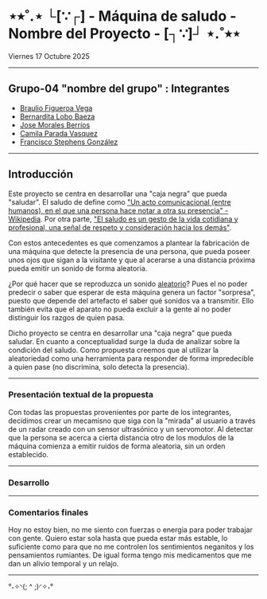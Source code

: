 # ⋆⭒˚.⋆ └[∵┌] - Máquina de saludo - Nombre del Proyecto - [┐∵]┘ ⋆.˚⭒⋆

Viernes 17 Octubre 2025

***

## Grupo-04 "nombre del grupo" : Integrantes

- [Braulio Figueroa Vega](https://github.com/brauliofigueroa2001)
- [Bernardita Lobo Baeza](https://github.com/Bernardita-lobo)
- [Jose Morales Berríos](https://github.com/jotamorales-romulus)
- [Camila Parada Vasquez](https://github.com/Camila-Parada)
- [Francisco Stephens González](https://github.com/FranUDP)

***

## Introducción

Este proyecto se centra en desarrollar una "caja negra" que pueda "saludar".
El saludo de define como ["Un acto comunicacional (entre humanos), en el que una persona hace notar a otra su presencia" - Wikipedia](https://es.wikipedia.org/wiki/Saludo). Por otra parte, ["El saludo es un gesto de la vida cotidiana y profesional, una señal de respeto y consideración hacia los demás"](https://123emprende.com/blog/la-importancia-de-saludar-correctamente/).

Con estos antecedentes es que comenzamos a plantear la fabricación de una máquina que detecte la presencia de una persona, que pueda poseer unos ojos que sigan a la visitante y que al acerarse a una distancia próxima pueda emitir un sonido de forma aleatoria.

¿Por qué hacer que se reproduzca un sonido [aleatorio](https://es.wikipedia.org/wiki/Azar#:~:text=El%20azar%20es%20una%20casualidad,Azar%20en%20matem%C3%A1ticas)?
Pues el no poder predecir o saber que esperar de esta máquina genera un factor "sorpresa", puesto que depende del artefacto el saber qué sonidos va a transmitir. Ello también evita que el aparato no pueda excluir a la gente al no poder distinguir los razgos de quien pasa.

Dicho proyecto se centra en desarrollar una "caja negra" que pueda saludar. En cuanto a conceptualidad surge la duda de analizar sobre la condición del saludo.
Como propuesta creemos que al utilizar la aleatoriedad como una herramienta para responder de forma impredecible a quien pase (no discrimina, solo detecta la presencia).

***

### Presentación textual de la propuesta

Con todas las propuestas provenientes por parte de los integrantes, decidimos  crear un mecamisno que siga con la "mirada" al usuario a través de un radar creado con un sensor ultrasónico y un servomotor. Al detectar que la persona se acerca a cierta distancia otro de los modulos de la máquina comienza a emitir ruidos de forma aleatoria, sin un orden establecido.

***

### Desarrollo

***

### Comentarios finales

Hoy no estoy bien, no me siento con fuerzas o energia para poder trabajar con gente. Quiero estar sola hasta que pueda estar más estable, lo suficiente como para que no me controlen los sentimientos neganitos y los pensamientos rumiantes. De igual forma tengo mis medicamentos que me dan un alivio temporal y un relajo.

***

°˖✧◝(; ^ ;)◜✧˖°
